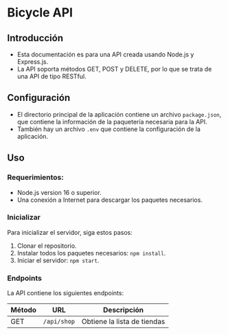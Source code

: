 # Bicycle API

Introducción
------------

*   Esta documentación es para una API creada usando Node.js y Express.js.
*   La API soporta métodos GET, POST y DELETE, por lo que se trata de una API de tipo RESTful.

Configuración
-------------

*   El directorio principal de la aplicación contiene un archivo `package.json`, que contiene la información de la paquetería necesaria para la API.
*   También hay un archivo `.env` que contiene la configuración de la aplicación.

Uso
---

### Requerimientos:

*   Node.js version 16 o superior.
*   Una conexión a Internet para descargar los paquetes necesarios.

### Inicializar

Para inicializar el servidor, siga estos pasos:

1.  Clonar el repositorio.
2.  Instalar todos los paquetes necesarios: `npm install`.
3.  Iniciar el servidor: `npm start`.

### Endpoints

La API contiene los siguientes endpoints:

| Método | URL | Descripción |
|-|-|-|
| GET | `/api/shop` | Obtiene la lista de tiendas